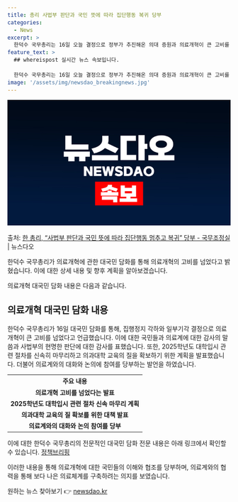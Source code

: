 ```yaml
---
title: 총리 사법부 판단과 국민 뜻에 따라 집단행동 복귀 당부
categories:
  - News
excerpt: >
  한덕수 국무총리는 16일 오늘 결정으로 정부가 추진해온 의대 증원과 의료개혁이 큰 고비를 넘어설 수 있게 되…
feature_text: >
  ## whereispost 실시간 뉴스 속보입니다.

  한덕수 국무총리는 16일 오늘 결정으로 정부가 추진해온 의대 증원과 의료개혁이 큰 고비를 넘어설 수 있게 되…
image: '/assets/img/newsdao_breakingnews.jpg'
---
```


![뉴스다오 속보](/assets/img/newsdao_breakingnews.jpg)

<p>출처: <a href="https://newsdao.kr/3834" rel="dofollow">한 총리, “사법부 판단과 국민 뜻에 따라 집단행동 멈추고 복귀” 당부 - 국무조정실</a> | 뉴스다오</p>

한덕수 국무총리가 의료개혁에 관한 대국민 담화를 통해 의료개혁의 고비를 넘었다고 밝혔습니다. 이에 대한 상세 내용 및 향후 계획을 알아보겠습니다.

의료개혁 대국민 담화 내용은 다음과 같습니다.

<h2 data-ke-size="size26">의료개혁 대국민 담화 내용</h2>

<p data-ke-size="size16">한덕수 국무총리가 16일 대국민 담화를 통해, 집행정지 각하와 일부기각 결정으로 의료개혁이 큰 고비를 넘었다고 언급했습니다. 이에 대한 국민들과 의료계에 대한 감사의 말씀과 사법부의 현명한 판단에 대한 감사를 표했습니다. 또한, 2025학년도 대학입시 관련 절차를 신속히 마무리하고 의과대학 교육의 질을 확보하기 위한 계획을 발표했습니다. 더불어 의료계와의 대화와 논의에 참여를 당부하는 발언을 하였습니다.</p>

<table>
	<tr>
		<th style="text-align: center;">주요 내용</th>
	</tr>
	<tr>
		<td style="text-align: center; height: 17px;"><b>의료개혁 고비를 넘었다는 발표</b></td>
	</tr>
	<tr>
		<td style="text-align: center; height: 17px;"><b>2025학년도 대학입시 관련 절차 신속 마무리 계획</b></td>
	</tr>
	<tr>
		<td style="text-align: center; height: 17px;"><b>의과대학 교육의 질 확보를 위한 대책 발표</b></td>
	</tr>
	<tr>
		<td style="text-align: center; height: 17px;"><b>의료계와의 대화와 논의 참여를 당부</b></td>
	</tr>
</table>

이에 대한 한덕수 국무총리의 전문적인 대국민 담화 전문 내용은 아래 링크에서 확인할 수 있습니다. [정책브리핑](https://www.korea.kr)

이러한 내용을 통해 의료개혁에 대한 국민들의 이해와 협조를 당부하며, 의료계와의 협력을 통해 보다 나은 의료체계를 구축하려는 의지를 보였습니다. 

원하는 뉴스 찾아보기 👉 <a href="https://newsdao.kr" rel="dofollow">newsdao.kr</a>


